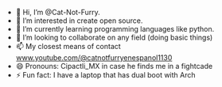 - 👋 Hi, I’m @Cat-Not-Furry.
- 👀 I’m interested in create open source.
- 🌱 I’m currently learning programming languages ​​like python.
- 💞️ I’m looking to collaborate on  any field (doing basic things)
- 📫 My closest means of contact www.youtube.com/@catnotfurryenespanol1130
- 😄 Pronouns: Cipactli_MX in case he finds me in a fightcade
- ⚡ Fun fact: I have a laptop that has dual boot with Arch

<!---
Cat-Not-Furry/Cat-Not-Furry is a ✨ special ✨ repository because its `README.md` (this file) appears on your GitHub profile.
You can click the Preview link to take a look at your changes.
--->
